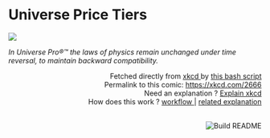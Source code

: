 # <b>Universe Price Tiers</b>

[![](https://imgs.xkcd.com/comics/universe_price_tiers.png)](https://xkcd.com/2666)

<i>In Universe Pro®™ the laws of physics remain unchanged under time reversal, to maintain backward compatibility.</i>

<div align="right">
  Fetched directly from
  <a href="https://xkcd.com">
    xkcd
  </a>
  by
  <a href="https://github.com/Vanille-N/Vanille-N/blob/master/fetch">
    this bash script
  </a>
</div>
<div align="right">
  Permalink to this comic:
  <a href="https://xkcd.com/2666">
    https://xkcd.com/2666
  </a>
</div>
<div align="right">
  Need an explanation ?
  <a href="https://www.explainxkcd.com/wiki/index.php/2666">
    Explain xkcd
  </a>
</div>
<div align="right">
  How does this work ?
  <a href="https://github.com/Vanille-N/Vanille-N/blob/master/.github/workflows/build.yml">
    workflow
  </a>
  |
  <a href="https://simonwillison.net/2020/Jul/10/self-updating-profile-readme/">
    related explanation
  </a>
</div><br>

<a href="https://github.com/Vanille-N/Vanille-N/actions"><img src="https://github.com/Vanille-N/Vanille-N/workflows/Build%20README/badge.svg" align="right" alt="Build README"></a>
